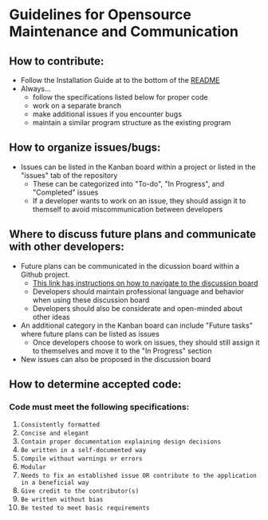 # Guidelines for Opensource Maintenance and Communication

## How to contribute: 
* Follow the Installation Guide at to the bottom of the [README](https://github.com/lalimabhola/TAG/blob/prototype3/README.md)
* Always...
  * follow the specifications listed below for proper code
  * work on a separate branch 
  * make additional issues if you encounter bugs
  * maintain a similar program structure as the existing program 

## How to organize issues/bugs: 
* Issues can be listed in the Kanban board within a project or listed in the "issues" tab of the repository
  * These can be categorized into "To-do", "In Progress", and "Completed" issues
  * If a developer wants to work on an issue, they should assign it to themself to avoid miscommunication between developers


## Where to discuss future plans and communicate with other developers: 
* Future plans can be communicated in the dicussion board within a Github project. 
  * [This link has instructions on how to navigate to the discussion board](https://docs.github.com/en/organizations/collaborating-with-your-team/creating-a-team-discussion)
  * Developers should maintain professional language and behavior when using these discussion board
  * Developers should also be considerate and open-minded about other ideas
* An additional category in the Kanban board can include "Future tasks" where future plans can be listed as issues
  * Once developers choose to work on issues, they should still assign it to themselves and move it to the "In Progress" section 
* New issues can also be proposed in the discussion board

## How to determine accepted code: 
### Code must meet the following specifications:
1. `Consistently formatted`
2. `Concise and elegant`
3. `Contain proper documentation explaining design decisions`
4. `Be written in a self-documented way`
5. `Compile without warnings or errors`
6. `Modular`
7. `Needs to fix an established issue OR contribute to the application in a beneficial way`
8. `Give credit to the contributor(s)`
9. `Be written without bias`
10. `Be tested to meet basic requirements`